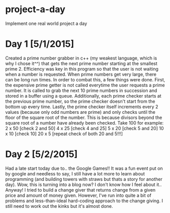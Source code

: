 # project-a-day
Implement one real world project a day

# Day 1 [5/1/2015]
Created a prime number grabber in c++ (my weakest language, which is why I chose it^^) that gets the next prime number starting at the smallest prime 2. Efficiency was key in this program so that the user is not waiting when a number is requested. When prime numbers get very large, there can be long run times. In order to combat this, a few things were done. First, the expensive prime getter is not called everytime the user requests a prime number. It is called to grab the next 10 prime numbers in
succession and stored in a buffer using a queue. Additionally, each prime checker starts at the previous prime number, so the prime checker doesn't start from the bottom up every time. Lastly, the prime checker itself increments every 2 values (because only odd numbers are prime) and only checks until the floor of the square root of the number. This is because divisors beyond the square root of a number have already been checked. Take 100 for example:
2 x 50 [check 2 and 50]
4 x 25 [check 4 and 25]
5 x 20 [check 5 and 20]
10 x 10 [check 10]
20 x 5 [repeat check of both 20 and 5!!!]

# Day 2 [5/2/2015]
Had a late start today due to.. the Google Games!! It was a fun event put on by google and needless to say, I still have a lot more to learn about programming (and building towers with straws but thats a story for another day). Wow, this is turning into a blog now? I don't know how I feel about it.. Anyway! I tried to build a change giver that returns change from a given price and amount of money given. However, I've run into quite a bit of problems and less-than-ideal hard-coding
approach to the change giving. I still need to work out the kinks but it's almost done.
